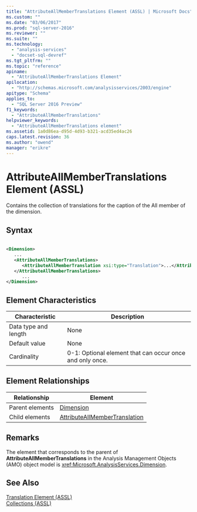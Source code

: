 ```yaml
---
title: "AttributeAllMemberTranslations Element (ASSL) | Microsoft Docs"
ms.custom: ""
ms.date: "03/06/2017"
ms.prod: "sql-server-2016"
ms.reviewer: ""
ms.suite: ""
ms.technology: 
  - "analysis-services"
  - "docset-sql-devref"
ms.tgt_pltfrm: ""
ms.topic: "reference"
apiname: 
  - "AttributeAllMemberTranslations Element"
apilocation: 
  - "http://schemas.microsoft.com/analysisservices/2003/engine"
apitype: "Schema"
applies_to: 
  - "SQL Server 2016 Preview"
f1_keywords: 
  - "AttributeAllMemberTranslations"
helpviewer_keywords: 
  - "AttributeAllMemberTranslations element"
ms.assetid: 1a0d86ea-d95d-4d93-b321-acd35ed4ac26
caps.latest.revision: 36
ms.author: "owend"
manager: "erikre"
---
```

# AttributeAllMemberTranslations Element (ASSL)
  Contains the collection of translations for the caption of the All member of the dimension.  
  
## Syntax  
  
```xml  
  
<Dimension>  
   ...  
   <AttributeAllMemberTranslations>  
      <AttributeAllMemberTranslation xsi:type="Translation">...</AttributeAllMemberTranslation>  
   </AttributeAllMemberTranslations>  
      ...  
</Dimension>  
```  
  
## Element Characteristics  
  
|Characteristic|Description|  
|--------------------|-----------------|  
|Data type and length|None|  
|Default value|None|  
|Cardinality|0-1: Optional element that can occur once and only once.|  
  
## Element Relationships  
  
|Relationship|Element|  
|------------------|-------------|  
|Parent elements|[Dimension](../../../analysis-services/scripting/objects/dimension-element-assl.md)|  
|Child elements|[AttributeAllMemberTranslation](../../../analysis-services/scripting/objects/attributeallmembertranslation-element-assl.md)|  
  
## Remarks  
 The element that corresponds to the parent of **AttributeAllMemberTranslations** in the Analysis Management Objects (AMO) object model is <xref:Microsoft.AnalysisServices.Dimension>.  
  
## See Also  
 [Translation Element &#40;ASSL&#41;](../../../analysis-services/scripting/objects/translation-element-assl.md)   
 [Collections &#40;ASSL&#41;](../../../analysis-services/scripting/collections/collections-assl.md)  
  
  